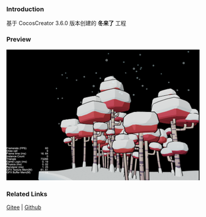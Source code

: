 ### Introduction

基于 CocosCreator 3.6.0 版本创建的 **冬来了** 工程

### Preview
![image](../../../image/202203/2022030501.png)

### Related Links
[Gitee](https://gitee.com/mirrors_cocos-creator/example-3d/tree/v3.0/show-cases/assets/scenes) | [Github](https://github.com/cocos-creator/example-3d/tree/v3.0/show-cases/assets/scenes)